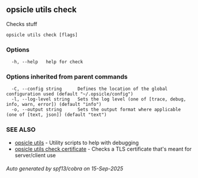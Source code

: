 ## opsicle utils check

Checks stuff

```
opsicle utils check [flags]
```

### Options

```
  -h, --help   help for check
```

### Options inherited from parent commands

```
  -C, --config string      Defines the location of the global configuration used (default "~/.opsicle/config")
  -l, --log-level string   Sets the log level (one of [trace, debug, info, warn, error]) (default "info")
  -o, --output string      Sets the output format where applicable (one of [text, json]) (default "text")
```

### SEE ALSO

* [opsicle utils](cli/opsicle_utils.md)	 - Utility scripts to help with debugging
* [opsicle utils check certificate](cli/opsicle_utils_check_certificate.md)	 - Checks a TLS certificate that's meant for server/client use

###### Auto generated by spf13/cobra on 15-Sep-2025
